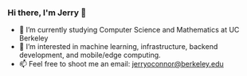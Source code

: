 ### Hi there, I'm Jerry 👋

<!--
**jerry-oconnor/jerry-oconnor** is a ✨ _special_ ✨ repository because its `README.md` (this file) appears on your GitHub profile.
-->
- 🌱 I’m currently studying Computer Science and Mathematics at UC Berkeley
- 🔭 I’m interested in machine learning, infrastructure, backend development, and mobile/edge computing. 
- 📫 Feel free to shoot me an email: <a href="mailto:jerryoconnor@berkeley.edu">jerryoconnor@berkeley.edu</a>
